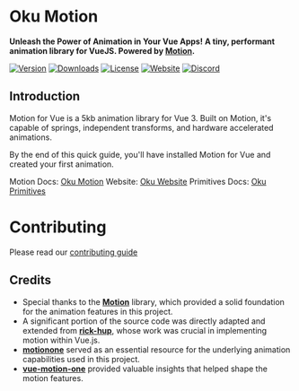 # Oku Motion

**Unleash the Power of Animation in Your Vue Apps!**
**A tiny, performant animation library for VueJS. Powered by [Motion](https://motion.dev/).**

<p>
  <a href="https://www.npmjs.com/package/@oku-ui/motion"><img src="https://img.shields.io/npm/v/@oku-ui/motion.svg?style=flat&colorA=18181B&colorB=28CF8D" alt="Version"></a>
  <a href="https://www.npmjs.com/package/@oku-ui/motion"><img src="https://img.shields.io/npm/dm/@oku-ui/motion.svg?style=flat&colorA=18181B&colorB=28CF8D" alt="Downloads"></a>
  <a href="https://github.com/oku-ui/motion/tree/main/LICENSE"><img src="https://img.shields.io/github/license/nuxt/nuxt.svg?style=flat&colorA=18181B&colorB=28CF8D" alt="License"></a>
  <a href="https://motion.oku-ui.com"><img src="https://img.shields.io/badge/Oku Motion%20Docs-18181B?logo=vue.js" alt="Website"></a>
  <a href="https://chat.oku-ui.com"><img src="https://img.shields.io/badge/Oku%20Discord-18181B?logo=discord" alt="Discord"></a>
</p>

## Introduction

Motion for Vue is a 5kb animation library for Vue 3. Built on Motion, it's capable of springs, independent transforms, and hardware accelerated animations.

By the end of this quick guide, you'll have installed Motion for Vue and created your first animation.

Motion Docs: [Oku Motion](https://motion.oku-ui.com)
Website: [Oku Website](https://oku-ui.com)
Primitives Docs: [Oku Primitives](https://primitives.oku-ui.com)

# Contributing

Please read our [contributing guide](https://github.com/oku-ui/motion/blob/master/CONTRIBUTING.md)

## Credits

- Special thanks to the **[Motion](https://github.com/motiondivision/motion)** library, which provided a solid foundation for the animation features in this project.
- A significant portion of the source code was directly adapted and extended from **[rick-hup](https://github.com/rick-hup/motion-vue)**, whose work was crucial in implementing motion within Vue.js.
- **[motionone](https://github.com/motiondivision/motionone)** served as an essential resource for the underlying animation capabilities used in this project.
- **[vue-motion-one](https://github.com/wobsoriano/vue-motion-one/tree/master)** provided valuable insights that helped shape the motion features.